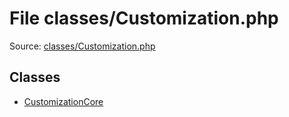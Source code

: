 File classes/Customization.php
=========

Source: [classes/Customization.php](https://github.com/PrestaShop/PrestaShop/blob/1.5.4.0/classes/Customization.php)


Classes
-------

* [CustomizationCore](class.CustomizationCore.md)

